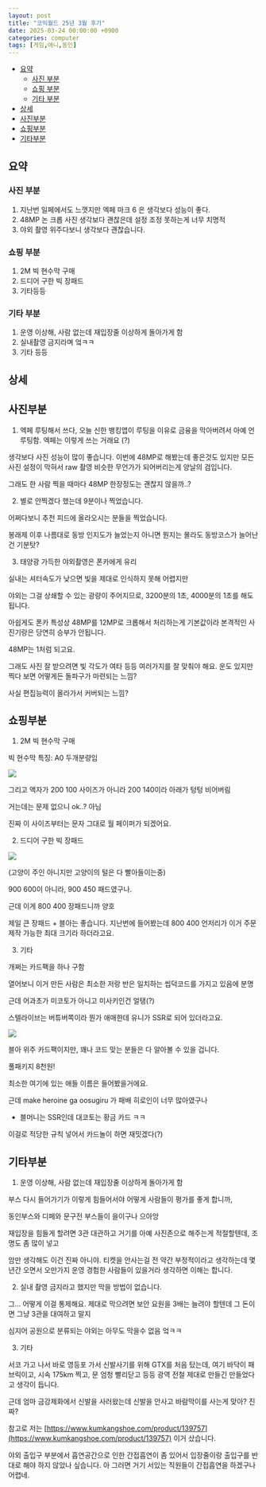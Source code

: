 ```yaml
---
layout: post
title: "코믹월드 25년 3월 후기"
date: 2025-03-24 00:00:00 +0900
categories: computer
tags: [게임,애니,동인]
---
```

- [요약](#요약)
  - [사진 부분](#사진-부분)
  - [쇼핑 부분](#쇼핑-부분)
  - [기타 부분](#기타-부분)
- [상세](#상세)
- [사진부분](#사진부분)
- [쇼핑부분](#쇼핑부분)
- [기타부분](#기타부분)

## 요약

### 사진 부분

1. 지난번 일페에서도 느꼇지만 엑페 마크 6 은 생각보다 성능이 좋다.
2. 48MP 논 크롭 사진 생각보다 괜찮은데 설정 조정 못하는게 너무 치명적
3. 야외 촬영 위주다보니 생각보다 괜찮습니다.

### 쇼핑 부분

1. 2M 빅 현수막 구매
2. 드디어 구한 빅 장패드
3. 기타등등

### 기타 부분

1. 운영 이상해, 사람 없는데 재입장줄 이상하게 돌아가게 함
2. 실내촬영 금지라며 엌ㅋㅋ
3. 기타 등등

## 상세

## 사진부분

1. 엑페 루팅해서 쓰다, 오늘 신한 뱅킹앱이 루팅을 이유로 금융을 막아버려서 아예 언루팅함. 엑페는 이렇게 쓰는 거래요 (?)

생각보다 사진 성능이 많이 좋습니다. 이번에 48MP로 해봤는데 좋은것도 있지만 모든 사진 설정이 막혀서 raw 촬영 비슷한 무언가가 되어버리는게 양날의 검입니다.

그래도 한 사람 찍을 때마다 48MP 한장정도는 괜찮지 않을까..?

2. 별로 안찍겠다 했는데 9분이나 찍었습니다.

어쩌다보니 추천 피드에 올라오시는 분들을 찍었습니다.

봉래제 이후 나름대로 동방 인지도가 늘었는지 아니면 뭔지는 몰라도 동방코스가 늘어난건 기분탓?

3. 태양광 가득한 야외촬영은 폰카에게 유리

실내는 셔터속도가 낮으면 빛을 제대로 인식하지 못해 어렵지만

야외는 그걸 상쇄할 수 있는 광량이 주어지므로, 3200분의 1초, 4000분의 1초를 해도 됩니다.

아쉽게도 폰카 특성상 48MP를 12MP로 크롭해서 처리하는게 기본값이라 본격적인 사진기랑은 당연히 승부가 안됩니다.

48MP는 1처럼 되고요.

그래도 사진 잘 받으려면 빛 각도가 여타 등등 여러가지를 잘 맞춰야 해요. 운도 있지만 찍다 보면 어떻게든 돌파구가 마련되는 느낌?

사실 편집능력이 올라가서 커버되는 느낌?

## 쇼핑부분

1. 2M 빅 현수막 구매

빅 현수막 특징: A0 두개분량임

![](../../../../../../../../assets/20250325_001547_20250324_221135788.JPG)

그리고 액자가 200 100 사이즈가 아니라 200 140이라 아래가 텅텅 비어버림

거는데는 문제 없으니 ok..? 아님

진짜 이 사이즈부터는 문자 그대로 월 페이퍼가 되겠어요.

2. 드디어 구한 빅 장패드

![](../../../../../../../../assets/20250325_001939_20250324_235036081.JPG)

(고양이 주인 아니지만 고양이의 털은 다 빨아들이는중)

900 600이 아니라, 900 450 패드였구나.

근데 이게 800 400 장패드니까 양호

제일 큰 장패드 + 블아는 좋습니다. 지난번에 들어봤는데 800 400 언저리가 이거 주문제작 가능한 최대 크기라 하더라고요.

3. 기타

개쩌는 카드팩을 하나 구함

열어보니 이거 만든 사람은 최소한 저랑 반은 일치하는 씹덕코드를 가지고 있음에 분명

근데 어과초가 미코토가 아니고 미사키인건 얼탱(?)

스텔라이브는 버튜버쪽이라 뭔가 애매한데 유니가 SSR로 되어 있더라고요.

![](../../../../../../../../assets/20250325_003549_20250325_002811747-crop.JPG)

블아 위주 카드팩이지만, 꽤나 코드 맞는 분들은 다 알아볼 수 있을 겁니다.

풀패키지 8천원!

최소한 여기에 있는 애들 이름은 들어봤을거에요.

근데 make heroine ga oosugiru 가 패배 히로인이 너무 많아였구나

- 블머니는 SSR인데 대코토는 황금 카드 ㅋㅋ

이걸로 적당한 규칙 넣어서 카드놀이 하면 재밋겠다(?)

## 기타부분

1. 운영 이상해, 사람 없는데 재입장줄 이상하게 돌아가게 함

부스 다시 들어가기가 이렇게 힘들어서야 어떻게 사람들이 평가를 좋게 합니까,

동인부스와 디페와 문구전 부스들이 을이구나 으아앙

재입장을 힘들게 할려면 3관 대관하고 거기를 아예 사진존으로 해주는게 적절할텐데, 조명도 좀 많이 넣고

암만 생각해도 이건 진짜 아니야. 티켓을 안사는걸 전 약간 부정적이라고 생각하는데 몇년간 오면서 오만가지 운영 경험한 사람들이 있을거라 생각하면 이해는 합니다.

2. 실내 촬영 금지라고 했지만 막을 방법이 없습니다.

그... 어떻게 이걸 통제해요. 제대로 막으려면 보안 요원을 3배는 늘려야 할텐데 그 돈이면 그냥 3관을 대여하고 말지

심지어 공원으로 분류되는 야외는 아무도 막을수 없음 엌ㅋㅋ

3. 기타

서코 가고 나서 바로 영등포 가서 신발사기를 위해 GTX를 처음 탔는데, 여기 바닥이 패브릭이고, 시속 175km 찍고, 문 엄청 빨리닫고 등등 광역 전철 제대로 만들긴 만들었다고 생각이 듭니다.

근데 엄마 금강제화에서 신발을 사러왔는데 신발을 안사고 바람막이를 사는게 맞아? 진짜? 

참고로 저는 [https://www.kumkangshoe.com/product/139757](https://www.kumkangshoe.com/product/139757) 이거 샀습니다. 


야외 출입구 부분에서 흡연공간으로 인한 간접흡연이 좀 있어서 입장줄이랑 출입구를 반대로 해야 하지 않았나 싶습니다. 아 그러면 거기 서있는 직원들이 간접흡연을 하겠구나 어렵네.

